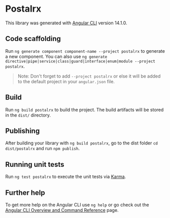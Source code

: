 # Postalrx

This library was generated with [Angular CLI](https://github.com/angular/angular-cli) version 14.1.0.

## Code scaffolding

Run `ng generate component component-name --project postalrx` to generate a new component. You can also use `ng generate directive|pipe|service|class|guard|interface|enum|module --project postalrx`.
> Note: Don't forget to add `--project postalrx` or else it will be added to the default project in your `angular.json` file. 

## Build

Run `ng build postalrx` to build the project. The build artifacts will be stored in the `dist/` directory.

## Publishing

After building your library with `ng build postalrx`, go to the dist folder `cd dist/postalrx` and run `npm publish`.

## Running unit tests

Run `ng test postalrx` to execute the unit tests via [Karma](https://karma-runner.github.io).

## Further help

To get more help on the Angular CLI use `ng help` or go check out the [Angular CLI Overview and Command Reference](https://angular.io/cli) page.

